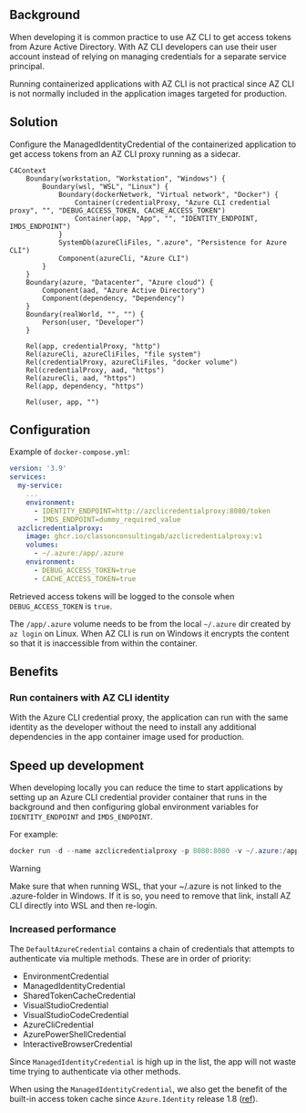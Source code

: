 ## Background

When developing it is common practice to use AZ CLI to get access tokens from Azure Active Directory. With AZ CLI developers can use their user account instead of relying on managing credentials for a separate service principal.

Running containerized applications with AZ CLI is not practical since AZ CLI is not normally included in the application images targeted for production.

## Solution

Configure the ManagedIdentityCredential of the containerized application to get access tokens from an AZ CLI proxy running as a sidecar.

```mermaid
C4Context
    Boundary(workstation, "Workstation", "Windows") {
        Boundary(wsl, "WSL", "Linux") {
            Boundary(dockerNetwork, "Virtual network", "Docker") {
                Container(credentialProxy, "Azure CLI credential proxy", "", "DEBUG_ACCESS_TOKEN, CACHE_ACCESS_TOKEN")
                Container(app, "App", "", "IDENTITY_ENDPOINT, IMDS_ENDPOINT")
            }
            SystemDb(azureCliFiles, ".azure", "Persistence for Azure CLI")
            Component(azureCli, "Azure CLI")
        }
    }
    Boundary(azure, "Datacenter", "Azure cloud") {
        Component(aad, "Azure Active Directory")
        Component(dependency, "Dependency")
    }
    Boundary(realWorld, "", "") {
        Person(user, "Developer")
    }

    Rel(app, credentialProxy, "http")
    Rel(azureCli, azureCliFiles, "file system")
    Rel(credentialProxy, azureCliFiles, "docker volume")
    Rel(credentialProxy, aad, "https")
    Rel(azureCli, aad, "https")
    Rel(app, dependency, "https")

    Rel(user, app, "")
```

## Configuration

Example of `docker-compose.yml`:

```yml
version: '3.9'
services:
  my-service:
    ...
    environment:
      - IDENTITY_ENDPOINT=http://azclicredentialproxy:8080/token
      - IMDS_ENDPOINT=dummy_required_value
  azclicredentialproxy:
    image: ghcr.io/classonconsultingab/azclicredentialproxy:v1
    volumes:
      - ~/.azure:/app/.azure
    environment:
      - DEBUG_ACCESS_TOKEN=true
      - CACHE_ACCESS_TOKEN=true
```

Retrieved access tokens will be logged to the console when `DEBUG_ACCESS_TOKEN` is `true`.

The `/app/.azure` volume needs to be from the local `~/.azure` dir created by `az login` on Linux. When AZ CLI is run on Windows it encrypts the content so that it is inaccessible from within the container.

## Benefits

### Run containers with AZ CLI identity

With the Azure CLI credential proxy, the application can run with the same identity as the developer without the need to install any additional dependencies in the app container image used for production.

## Speed up development

When developing locally you can reduce the time to start applications by setting up an Azure CLI credential provider container that runs in the background and then configuring global environment variables for `IDENTITY_ENDPOINT` and `IMDS_ENDPOINT`.

For example:

```powershell
docker run -d --name azclicredentialproxy -p 8080:8080 -v ~/.azure:/app/.azure --restart=always -e DEBUG_ACCESS_TOKEN=true -e CACHE_ACCESS_TOKEN=true ghcr.io/classonconsultingab/azclicredentialproxy:v1
```

> [!WARNING]
Make sure that when running WSL, that your ~/.azure is not linked to the .azure-folder in Windows. If it is so, you need to remove that link, install AZ CLI directly into WSL and then re-login.

### Increased performance

The `DefaultAzureCredential` contains a chain of credentials that attempts to authenticate via multiple methods. These are in order of priority:

- EnvironmentCredential
- ManagedIdentityCredential
- SharedTokenCacheCredential
- VisualStudioCredential
- VisualStudioCodeCredential
- AzureCliCredential
- AzurePowerShellCredential
- InteractiveBrowserCredential

Since `ManagedIdentityCredential` is high up in the list, the app will not waste time trying to authenticate via other methods.

When using the `ManagedIdentityCredential`, we also get the benefit of the built-in access token cache since `Azure.Identity` release 1.8 ([ref](https://github.com/Azure/azure-sdk-for-net/blob/main/sdk/identity/Azure.Identity/CHANGELOG.md#features-added-5)).
